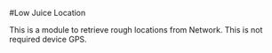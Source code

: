#Low Juice Location

This is a module to retrieve rough locations from Network. This is not required device GPS.

